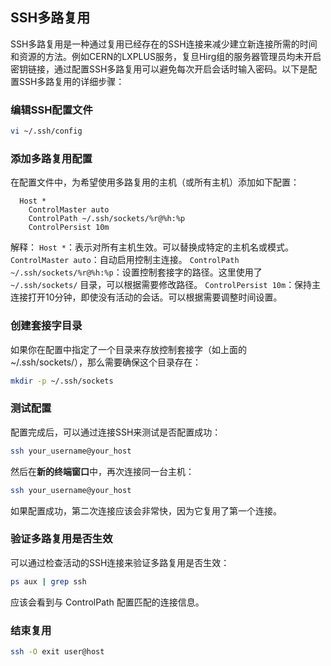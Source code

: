 ## SSH多路复用

SSH多路复用是一种通过复用已经存在的SSH连接来减少建立新连接所需的时间和资源的方法。例如CERN的LXPLUS服务，复旦Hirg组的服务器管理员均未开启密钥链接，通过配置SSH多路复用可以避免每次开启会话时输入密码。以下是配置SSH多路复用的详细步骤：

### 编辑SSH配置文件
```bash
vi ~/.ssh/config
```
### 添加多路复用配置
在配置文件中，为希望使用多路复用的主机（或所有主机）添加如下配置：
    
```
  Host *
    ControlMaster auto
    ControlPath ~/.ssh/sockets/%r@%h:%p
    ControlPersist 10m
```
解释：
`Host *`：表示对所有主机生效。可以替换成特定的主机名或模式。
`ControlMaster auto`：自动启用控制主连接。
`ControlPath ~/.ssh/sockets/%r@%h:%p`：设置控制套接字的路径。这里使用了`~/.ssh/sockets/` 目录，可以根据需要修改路径。
`ControlPersist 10m`：保持主连接打开10分钟，即使没有活动的会话。可以根据需要调整时间设置。

### 创建套接字目录
如果你在配置中指定了一个目录来存放控制套接字（如上面的 ~/.ssh/sockets/），那么需要确保这个目录存在：
```bash
mkdir -p ~/.ssh/sockets
```
### 测试配置
配置完成后，可以通过连接SSH来测试是否配置成功：

```bash
ssh your_username@your_host
```
然后在**新的终端窗口**中，再次连接同一台主机：

```bash
ssh your_username@your_host
```
如果配置成功，第二次连接应该会非常快，因为它复用了第一个连接。

### 验证多路复用是否生效
可以通过检查活动的SSH连接来验证多路复用是否生效：

```bash
ps aux | grep ssh
```
应该会看到与 ControlPath 配置匹配的连接信息。

### 结束复用
```bash
ssh -O exit user@host
```




